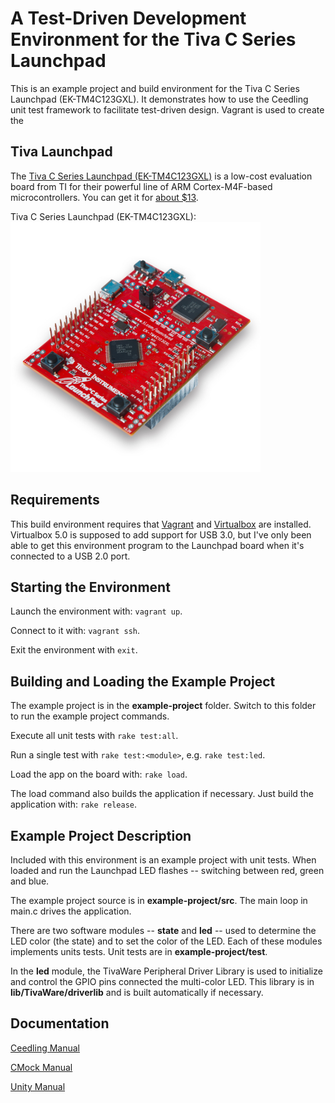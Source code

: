 # A Test-Driven Development Environment for the Tiva C Series Launchpad

This is an example project and build environment for the Tiva C Series Launchpad (EK-TM4C123GXL). It demonstrates how to use the Ceedling unit test framework to facilitate test-driven design. Vagrant is used to create the

## Tiva Launchpad

The [Tiva C Series Launchpad (EK-TM4C123GXL)](http://www.ti.com/ww/en/launchpad/launchpads-connected-ek-tm4c123gxl.html) is a low-cost evaluation board from TI for their powerful line of ARM Cortex-M4F-based microcontrollers. You can get it for [about $13](https://store.ti.com/Tiva-C-LaunchPad.aspx).

Tiva C Series Launchpad (EK-TM4C123GXL):
<img src="launchpad-tivac.jpg" width="400">

## Requirements

This build environment requires that [Vagrant](http://www.vagrantup.com/downloads) and [Virtualbox](https://www.virtualbox.org/wiki/Downloads) are installed. Virtualbox 5.0 is supposed to add support for USB 3.0, but I've only been able to get this environment program to the Launchpad board when it's connected to a USB 2.0 port.

## Starting the Environment

Launch the environment with: `vagrant up`.

Connect to it with: `vagrant ssh`.

Exit the environment with `exit`.

## Building and Loading the Example Project

The example project is in the **example-project** folder. Switch to this folder to run the example project commands.

Execute all unit tests with `rake test:all`.

Run a single test with `rake test:<module>`, e.g. `rake test:led`.

Load the app on the board with: `rake load`.

The load command also builds the application if necessary. Just build the application with: `rake release`.

## Example Project Description

Included with this environment is an example project with unit tests. When loaded and run the Launchpad LED flashes -- switching between red, green and blue.

The example project source is in **example-project/src**. The main loop in main.c drives the application.

There are two software modules -- **state** and **led** -- used to determine the LED color (the state) and to set the color of the LED. Each of these modules implements units tests. Unit tests are in **example-project/test**.

In the **led** module, the TivaWare Peripheral Driver Library is used to initialize and control the GPIO pins connected the multi-color LED. This library is in **lib/TivaWare/driverlib** and is built automatically if necessary.

## Documentation

[Ceedling Manual](https://github.com/ThrowTheSwitch/Ceedling/blob/master/docs/CeedlingPacket.md)

[CMock Manual](https://github.com/ThrowTheSwitch/CMock/blob/master/docs/CMock_Summary.md)

[Unity Manual](https://github.com/ThrowTheSwitch/Unity/raw/master/docs/Unity%20Summary.pdf)
